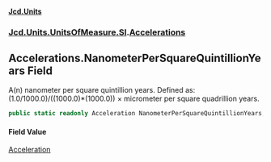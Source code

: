 #### [Jcd.Units](index.md 'index')
### [Jcd.Units.UnitsOfMeasure.SI](Jcd.Units.UnitsOfMeasure.SI.md 'Jcd.Units.UnitsOfMeasure.SI').[Accelerations](Accelerations.md 'Jcd.Units.UnitsOfMeasure.SI.Accelerations')

## Accelerations.NanometerPerSquareQuintillionYears Field

A(n) nanometer per square quintillion years. Defined as: (1.0/1000.0)/((1000.0)*(1000.0)) × micrometer per square quadrillion years.

```csharp
public static readonly Acceleration NanometerPerSquareQuintillionYears;
```

#### Field Value
[Acceleration](Acceleration.md 'Jcd.Units.UnitTypes.Acceleration')